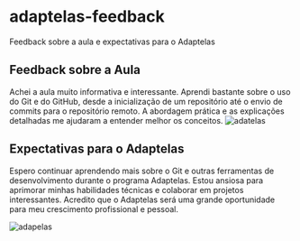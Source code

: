 # adaptelas-feedback
Feedback sobre a aula e expectativas para o Adaptelas

## Feedback sobre a Aula

Achei a aula muito informativa e interessante. Aprendi bastante sobre o uso do Git e do GitHub, desde a inicialização de um repositório até o envio de commits para o repositório remoto. A abordagem prática e as explicações detalhadas me ajudaram a entender melhor os conceitos. ![ adatelas](https://www.bing.com/images/search?q=Cora%c3%a7%c3%a3o+Roxo+GIF&FORM=IRIBIP)


## Expectativas para o Adaptelas

Espero continuar aprendendo mais sobre o Git e outras ferramentas de desenvolvimento durante o programa Adaptelas. Estou ansiosa para aprimorar minhas habilidades técnicas e colaborar em projetos interessantes. Acredito que o Adaptelas será uma grande oportunidade para meu crescimento profissional e pessoal.
 
 ![ adapelas](https://th.bing.com/th/id/OIP.nlOTUpU-6te6KGbjxCKBmgAAAA?w=263&h=280&rs=1&pid=ImgDetMain)
